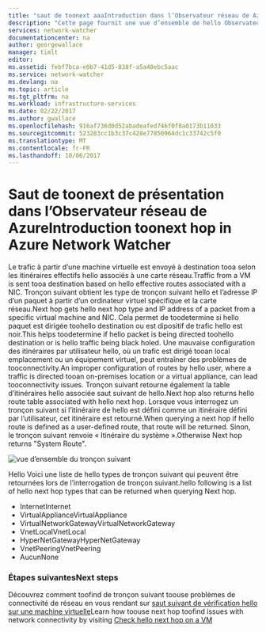 ```yaml
---
title: "saut de toonext aaaIntroduction dans l’Observateur réseau de Azure | Documents Microsoft"
description: "Cette page fournit une vue d’ensemble de hello Observateur réseau capacité de tronçon suivante"
services: network-watcher
documentationcenter: na
author: georgewallace
manager: timlt
editor: 
ms.assetid: febf7bca-e0b7-41d5-838f-a5a40ebc5aac
ms.service: network-watcher
ms.devlang: na
ms.topic: article
ms.tgt_pltfrm: na
ms.workload: infrastructure-services
ms.date: 02/22/2017
ms.author: gwallace
ms.openlocfilehash: 916af736d0d52abadeafed746f0f8a0173b11033
ms.sourcegitcommit: 523283cc1b3c37c428e77850964dc1c33742c5f0
ms.translationtype: MT
ms.contentlocale: fr-FR
ms.lasthandoff: 10/06/2017
---
```

# <a name="introduction-toonext-hop-in-azure-network-watcher"></a><span data-ttu-id="26d17-103">Saut de toonext de présentation dans l’Observateur réseau de Azure</span><span class="sxs-lookup"><span data-stu-id="26d17-103">Introduction toonext hop in Azure Network Watcher</span></span>

<span data-ttu-id="26d17-104">Le trafic à partir d’une machine virtuelle est envoyé à destination tooa selon les itinéraires effectifs hello associés à une carte réseau.</span><span class="sxs-lookup"><span data-stu-id="26d17-104">Traffic from a VM is sent tooa destination based on hello effective routes associated with a NIC.</span></span> <span data-ttu-id="26d17-105">Tronçon suivant obtient les type de tronçon suivant hello et l’adresse IP d’un paquet à partir d’un ordinateur virtuel spécifique et la carte réseau.</span><span class="sxs-lookup"><span data-stu-id="26d17-105">Next hop gets hello next hop type and IP address of a packet from a specific virtual machine and NIC.</span></span> <span data-ttu-id="26d17-106">Cela permet de toodetermine si hello paquet est dirigée toohello destination ou est dipositif de trafic hello est noir.</span><span class="sxs-lookup"><span data-stu-id="26d17-106">This helps toodetermine if hello packet is being directed toohello destination or is hello traffic being black holed.</span></span> <span data-ttu-id="26d17-107">Une mauvaise configuration des itinéraires par utilisateur hello, où un trafic est dirigé tooan local emplacement ou un équipement virtuel, peut entraîner des problèmes de tooconnectivity.</span><span class="sxs-lookup"><span data-stu-id="26d17-107">An improper configuration of routes by hello user, where a traffic is directed tooan on-premises location or a virtual appliance, can lead tooconnectivity issues.</span></span> <span data-ttu-id="26d17-108">Tronçon suivant retourne également la table d’itinéraires hello associée saut suivant de hello.</span><span class="sxs-lookup"><span data-stu-id="26d17-108">Next hop also returns hello route table associated with hello next hop.</span></span> <span data-ttu-id="26d17-109">Lorsque vous interrogez un tronçon suivant si l’itinéraire de hello est défini comme un itinéraire défini par l’utilisateur, cet itinéraire est retourné.</span><span class="sxs-lookup"><span data-stu-id="26d17-109">When querying a next hop if hello route is defined as a user-defined route, that route will be returned.</span></span> <span data-ttu-id="26d17-110">Sinon, le tronçon suivant renvoie « Itinéraire du système ».</span><span class="sxs-lookup"><span data-stu-id="26d17-110">Otherwise Next hop returns "System Route".</span></span>

![vue d’ensemble du tronçon suivant][1]

<span data-ttu-id="26d17-112">Hello Voici une liste de hello types de tronçon suivant qui peuvent être retournées lors de l’interrogation de tronçon suivant.</span><span class="sxs-lookup"><span data-stu-id="26d17-112">hello following is a list of hello next hop types that can be returned when querying Next hop.</span></span>

* <span data-ttu-id="26d17-113">Internet</span><span class="sxs-lookup"><span data-stu-id="26d17-113">Internet</span></span>
* <span data-ttu-id="26d17-114">VirtualAppliance</span><span class="sxs-lookup"><span data-stu-id="26d17-114">VirtualAppliance</span></span>
* <span data-ttu-id="26d17-115">VirtualNetworkGateway</span><span class="sxs-lookup"><span data-stu-id="26d17-115">VirtualNetworkGateway</span></span>
* <span data-ttu-id="26d17-116">VnetLocal</span><span class="sxs-lookup"><span data-stu-id="26d17-116">VnetLocal</span></span>
* <span data-ttu-id="26d17-117">HyperNetGateway</span><span class="sxs-lookup"><span data-stu-id="26d17-117">HyperNetGateway</span></span>
* <span data-ttu-id="26d17-118">VnetPeering</span><span class="sxs-lookup"><span data-stu-id="26d17-118">VnetPeering</span></span>
* <span data-ttu-id="26d17-119">Aucun</span><span class="sxs-lookup"><span data-stu-id="26d17-119">None</span></span>

### <a name="next-steps"></a><span data-ttu-id="26d17-120">Étapes suivantes</span><span class="sxs-lookup"><span data-stu-id="26d17-120">Next steps</span></span>

<span data-ttu-id="26d17-121">Découvrez comment toofind de tronçon suivant toouse problèmes de connectivité de réseau en vous rendant sur [saut suivant de vérification hello sur une machine virtuelle](network-watcher-check-next-hop-portal.md)</span><span class="sxs-lookup"><span data-stu-id="26d17-121">Learn how toouse next hop toofind issues with network connectivity by visiting [Check hello next hop on a VM](network-watcher-check-next-hop-portal.md)</span></span>

<!--Image references-->
[1]: ./media/network-watcher-next-hop-overview/figure1.png













